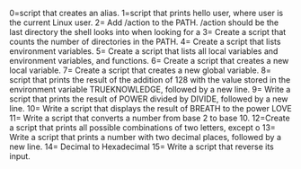0=script that creates an alias.
1=script that prints hello user, where user is the current Linux user.
2= Add /action to the PATH. /action should be the last directory the shell looks into when looking for a
3= Create a script that counts the number of directories in the PATH.
4= Create a script that lists environment variables.
5= Create a script that lists all local variables and environment variables, and functions.
6= Create a script that creates a new local variable.
7= Create a script that creates a new global variable.
8= script that prints the result of the addition of 128 with the value stored in the environment variable TRUEKNOWLEDGE, followed by a new line.
9= Write a script that prints the result of POWER divided by DIVIDE, followed by a new line.
10= Write a script that displays the result of BREATH to the power LOVE
11= Write a script that converts a number from base 2 to base 10.
12=Create a script that prints all possible combinations of two letters, except o
13= Write a script that prints a number with two decimal places, followed by a new line.
14= Decimal to Hexadecimal
15= Write a script that reverse its input.

